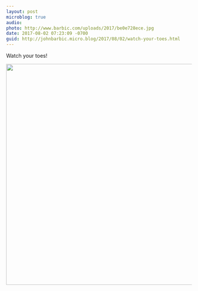 ```yaml
---
layout: post
microblog: true
audio: 
photo: http://www.barbic.com/uploads/2017/be0e728ece.jpg
date: 2017-08-02 07:23:09 -0700
guid: http://johnbarbic.micro.blog/2017/08/02/watch-your-toes.html
---
```

Watch your toes!

<img src="http://www.barbic.com/uploads/2017/be0e728ece.jpg" width="600" height="600" style="height: auto" />

